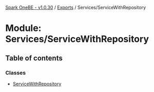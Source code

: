 [Spark OneBE - v1.0.30](../README.md) / [Exports](../modules.md) / Services/ServiceWithRepository

# Module: Services/ServiceWithRepository

## Table of contents

### Classes

- [ServiceWithRepository](../classes/Services_ServiceWithRepository.ServiceWithRepository.md)
